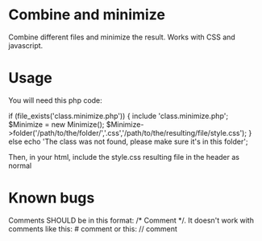 Combine and minimize
========
Combine different files and minimize the result. Works with CSS and javascript.

Usage
=====
You will need this php code:

if (file_exists('class.minimize.php'))
  {
  include 'class.minimize.php';
  $Minimize = new Minimize();
  $Minimize->folder('/path/to/the/folder/','.css','/path/to/the/resulting/file/style.css');
  }
else
  echo 'The class was not found, please make sure it's in this folder';


Then, in your html, include the style.css resulting file in the header as normal
<link rel="stylesheet" href="http://example.org/style.css" type="text/css" media="screen">

Known bugs
=======
Comments SHOULD be in this format: /* Comment */. It doesn't work with comments like this: # comment or this: // comment
